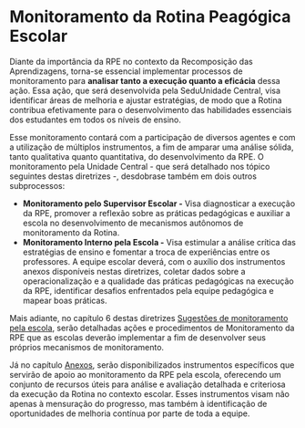 # Monitoramento da Rotina Peagógica Escolar

Diante da importância da RPE no contexto da Recomposição das Aprendizagens, torna-se essencial implementar processos de monitoramento para **analisar tanto a execução quanto a eficácia** dessa ação. Essa ação, que será desenvolvida pela SeduUnidade Central, visa identificar áreas de melhoria e ajustar estratégias, de modo que a Rotina contribua efetivamente para o desenvolvimento das habilidades essenciais dos estudantes em todos os níveis de ensino.

Esse monitoramento contará com a participação de diversos agentes e com a utilização de múltiplos instrumentos, a fim de amparar uma análise sólida, tanto qualitativa quanto quantitativa, do desenvolvimento da RPE. O monitoramento pela Unidade Central - que será detalhado nos tópico seguintes destas diretrizes -, desdobrase também em dois outros subprocessos:

- **Monitoramento pelo Supervisor Escolar -** Visa diagnosticar a execução da RPE, promover a reflexão sobre as práticas pedagógicas e auxiliar a escola no desenvolvimento de mecanismos autônomos de monitoramento da Rotina.
- **Monitoramento Interno pela Escola -** Visa estimular a análise crítica das estratégias de ensino e fomentar a troca de experiências entre os professores. A equipe escolar deverá, com o auxílio dos instrumentos anexos disponíveis nestas diretrizes, coletar dados sobre a operacionalização e a qualidade das práticas pedagógicas na execução da RPE, identificar desafios enfrentados pela equipe pedagógica e mapear boas práticas.

Mais adiante, no capítulo 6 destas diretrizes [Sugestões de monitoramento pela escola](sugestoes.md), serão detalhadas ações e procedimentos de Monitoramento da RPE que as escolas deverão implementar a fim de desenvolver seus próprios mecanismos de monitoramento.

Já no capítulo [Anexos](anexos.md), serão disponibilizados instrumentos específicos que servirão de apoio ao monitoramento da RPE pela escola, oferecendo um conjunto de recursos úteis para análise e avaliação detalhada e criteriosa da execução da Rotina no contexto escolar. Esses instrumentos visam não apenas à mensuração do progresso, mas também à identificação de oportunidades de melhoria contínua por parte de toda a equipe.
